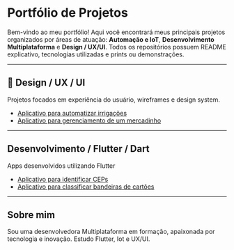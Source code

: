 # Portfólio de Projetos

Bem-vindo ao meu portfólio! Aqui você encontrará meus principais projetos organizados por áreas de atuação: **Automação e IoT**, **Desenvolvimento Multiplataforma** e **Design / UX/UI**. Todos os repositórios possuem README explicativo, tecnologias utilizadas e prints ou demonstrações.

---

## 🎨 Design / UX / UI

Projetos focados em experiência do usuário, wireframes e design system.

- [Aplicativo para automatizar irrigações](https://github.com/MarianneLeiteNascimento/app_NeoGotejo_desing.git)
- [Aplicativo para gerenciamento de um mercadinho](https://github.com/MarianneLeiteNascimento/wireframe.git)

---

## Desenvolvimento / Flutter / Dart

Apps desenvolvidos utilizando Flutter

- [Aplicativo para identificar CEPs](https://github.com/MarianneLeiteNascimento/identificar_cep.git)
- [Aplicativo para classificar bandeiras de cartões](https://github.com/MarianneLeiteNascimento/identificador_de_bandeiras_de_cartao.git)

---

## Sobre mim

Sou uma desenvolvedora Multiplataforma em formação, apaixonada por tecnologia e inovação. Estudo Flutter, Iot e UX/UI. 
